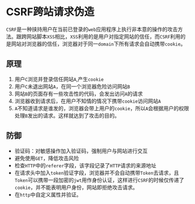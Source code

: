 # CSRF跨站请求伪造
`CSRF`是一种挟持用户在当前已登录的`web`应用程序上执行非本意的操作的攻击方法。跟跨网站脚本`XSS`相比，`XSS`利用的是用户对指定网站的信任，而`CSRF`利用的是网站对浏览器的信任，浏览器对于同一`domain`下所有请求会自动携带`cookie`。

## 原理
1. 用户`C`浏览并登录信任网站`A`,产生`cookie`
2. 用户`C`未退出网站`A`，在同一个浏览器危险访问网站`B`
3. 网站`B`的页面存有一些攻击性的代码，会发出访问`A`的请求
4. 浏览器收到请求后，在用户不知情的情况下携带`cookie`访问网站`A`
5. `A`不知道请求是谁发的，浏览器会带上用户的`cookie`，所以`A`会根据用户的权限处理`B`发出的请求。这样就达到了攻击的目的。

## 防御
* 验证码：对敏感操作加入验证码，强制用户与网站进行交互
* 避免使用`GET`，降低攻击风险
* 检查`HTTP`中的`referer`字段，该字段记录了`HTTP`请求的来源地址
* 在请求头中加入`token`验证字段，浏览器并不会自动携带`Token`去请求，且`Token`可以携带一段加密的`jwt`用作身份认证，这样进行`CSRF`的时候仅传递了`cookie`，并不能表明用户身份，网站即拒绝攻击请求。
* 在`http`中自定义属性并验证。


